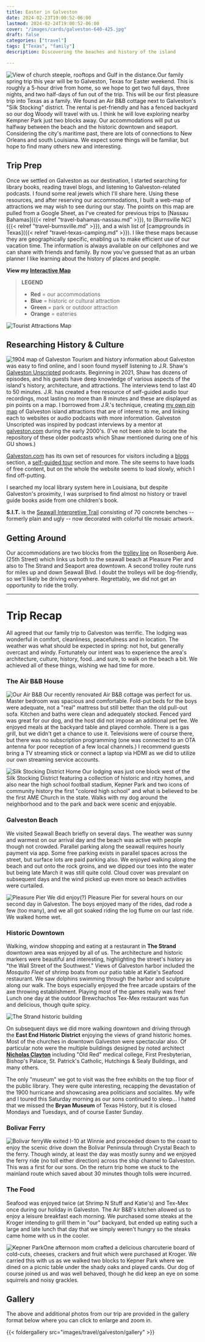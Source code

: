 ```yaml
---
title: Easter in Galveston
date: 2024-02-23T19:00:52-06:00
lastmod: 2024-02-24T19:00:52-06:00
cover: "/images/cards/galveston-640-425.jpg"
draft: false
categories: ["travel"]
tags: ["Texas", "family"]
description: Discovering the beaches and history of the island

---
```


![View of church steeple, rooftops and Gulf in the distance.](/images/travel/galveston/galveston-480x319.jpg#floatright)Our family spring trip this year will be to Galveston, Texas for Easter weekend. This is roughly a 5-hour drive from home, so we hope to get two full days, three nights, and two half-days of fun out of the trip. This will be our first pleasure trip into Texas as a family. We found an Air B&B cottage next to Galveston's "Silk Stocking" district. The rental is pet-friendly and has a fenced backyard so our dog Woody will travel with us. I think he will love exploring nearby Kempner Park just two blocks away. Our accommodations will put us halfway between the beach and the historic downtown and seaport. Considering the city's maritime past, there are lots of connections to New Orleans and south Louisiana. We expect some things will be familiar, but hope to find many others new and interesting.

## Trip Prep

Once we settled on Galveston as our destination, I started searching for library books, reading travel blogs, and listening to Galveston-related podcasts. I found some real jewels which I'll share here. Using these resources, and after reserving our accommodations, I built a web-map of attractions we may wish to see during our stay. The points on this map are pulled from a Google Sheet, as I've created for previous trips to [Nassau Bahamas]({{< relref "travel-bahamas-nassau.md" >}}), to [Burnsville NC]({{< relref "travel-burnsville.md" >}}), and a wish list of [campgrounds in Texas]({{< relref "travel-texas-camping.md" >}}). I like these maps because they are geographically specific, enabling us to make efficient use of our vacation time. The information is always available on our cellphones and we can share with friends and family. By now you've guessed that as an urban planner I like learning about the history of places and people.

**View my [Interactive Map](https://howisjames.github.io/maps/galveston/)**

> __LEGEND__
> - **Red** = our accommodations
> - **Blue** = historic or cultural attraction
> - **Green** = park or outdoor attraction
> - **Orange** = eateries

![Tourist Attractions Map](/images/travel/galveston/galveston-pin-map_tn.jpg)

## Researching History & Culture

![1904 map of Galveston](/images/travel/galveston/map-galveston-historic-1904_320px.jpg#floatright)
Tourism and history information about Galveston was easy to find online, and I soon found myself listening to J.R. Shaw's [Galveston Unscripted](https://www.galvestonunscripted.com/) podcasts. Beginning in 2021, Shaw has dozens of episodes, and his guests have deep knowledge of various aspects of the island's history, architecture, and attractions. The interviews tend to last 40 to 50 minutes. J.R. has created a free resource of self-guided audio tour recordings, most lasting no more than 8 minutes and these are displayed as pin points on a map. I borrowed from J.R.'s technique, creating [my own pin map](https://howisjames.github.io/maps/galveston/) of Galveston island attractions that are of interest to me, and linking each to websites or audio podcasts with more information. Galveston Unscripted was inspired by podcast interviews by a mentor at [galveston.com](https://www.galveston.com/) during the early 2000's. (I've not been able to locate the repository of these older podcasts which Shaw mentioned during one of his GU shows.)

[Galveston.com](https://www.galveston.com/) has its own set of resources for visitors including a [blogs](https://www.galveston.com/blogs/) section, a [self-guided tour](https://www.galveston.com/whattodo/tours/self-guided-tours/) section and more. The site seems to have loads of free content, but on the whole the website seems to load slowly, which I find off-putting. 

I searched my local library system here in Louisiana, but despite Galveston's proximity, I was surprised to find almost no history or travel guide books aside from one children's book.

**S.I.T.** is the [Seawall Interpretive Trail](https://www.galveston.com/whattodo/tours/self-guided-tours/seawall-interpretive-trail/) consisting of 70 concrete benches -- formerly plain and ugly -- now decorated with colorful tile mosaic artwork.


## Getting Around

Our accommodations are two blocks from the [trolley line](https://www.galvestontx.gov/1209/Trolleys) on Rosenberg Ave. (25th Street) which links us both to the seawall beach at Pleasure Pier and also to The Strand and Seaport area downtown. A second trolley route runs for miles up and down Seawall Blvd. I doubt the trolleys will be dog-friendly, so we'll likely be driving everywhere. Regrettably, we did not get an opportunity to ride the trolly.

---

# Trip Recap

All agreed that our family trip to Galveston was terrific. The lodging was wonderful in comfort, cleanliness, peacefulness and in location. The weather was what should be expected in spring: not hot, but generally overcast and windy. Fortunately our intent was to experience the area's architecture, culture, history, food...and sure, to walk on the beach a bit. We achieved all of these things, wishing we had time for more.

### The Air B&B House

![Our Air B&B](/images/travel/galveston/google-street-view-320px.jpg#floatright) Our recently renovated Air B&B cottage was perfect for us. Master bedroom was spacious and comfortable. Fold-put beds for the boys were adequate, not a "real" mattress but still better than the old pull-out sofa. Kitchen and baths were clean and adequately stocked. Fenced yard was great for our dog, and the host did not impose an additional pet fee. We enjoyed meals at the backyard table and played cornhole. There is a gas grill, but we didn't get a chance to use it. Televisions were of course there, but there was no subscription programming (one was connected to an OTA antenna for poor reception of a few local channels.) I recommend guests bring a TV streaming stick or connect a laptop via HDMI as we did to utilize our own streaming service accounts.

![Silk Stocking District Home](/images/travel/galveston/gallery/2024-03_galveston_03-silk-stocking-thumb.jpg)
Our lodging was just one block west of the Silk Stocking District featuring a collection of historic and ritzy homes, and also near the high school football stadium, Kepner Park and two icons of community history the first "colored high school" and what is believed to be the first AME Church in the state. Walks with my dog around the neighborhood and to the park and back were scenic and enjoyable.

### Galveston Beach

We visited Seawall Beach briefly on several days. The weather was sunny and warmest on our arrival day and the beach was active with people though not crowded. Parallel parking along the seawall requires hourly payment via app. Some free parking exists in parallel spaces across the street, but surface lots are paid parking also. We enjoyed walking along the beach and out onto the rock groins, and we dipped our toes into the water but being late March it was still quite cold. Cloud cover was prevalant on subsequent days and the wind picked up even more so beach activities were curtailed.

![Pleasure Pier](/images/travel/galveston/gallery/2024-03_galveston_08-pleasure-pier-thumb.jpg)
We did enjoy(?) Pleasure Pier for several hours on our second day in Galveston. The boys enjoyed many of the rides, dad rode a few (too many), and we all got soaked riding the log flume on our last ride. We walked home wet. 

### Historic Downtown

Walking, window shopping and eating at a restaurant in **The Strand** downtown area was enjoyed by all of us. The architecture and historic markers were beautiful and interesting, highlighting the street's history as "the Wall Street of the Southwest." Views of Galveston harbor included the *Mosquito Fleet* of shrimp boats from our patio table at Katie's Seafood restaurant. We saw dolphins swimming through the harbor and sculpture along our walk. The boys especially enjoyed the free arcade upstairs of the axe throwing establishment. Playing most of the games really was free! Lunch one day at the outdoor Brewchachos Tex-Mex restaurant was fun and delicious, though quite spicy.

![The Strand historic building](/images/travel/galveston/gallery/2024-03_galveston_17-hutchings-sealy-bldg-thumb.jpg)

On subsequent days we did more walking downtown and driving through the **East End Historic District** enjoying the views of grand historic homes. Most of the churches in downtown Galveston were spectacular also. Of particular note were the multiple buildings designed by noted architect **[Nicholas Clayton](https://en.wikipedia.org/wiki/Nicholas_J._Clayton)** including "Old Red" medical college, First Presbyterian, Bishop's Palace, St. Patrick's Catholic, Hutchings & Sealy Buildings, and many others.

The only "museum" we got to visit was the free exhibits on the top floor of the public library. They were quite interesting, recapping the devastation of the 1900 hurricane and showcasing area politicians and socialites. My wife and I toured this Saturday morning as our sons continued to sleep... I hated that we missed the **Bryan Museum** of Texas History, but it is closed Mondays and Tuesdays, and of course Easter Sunday. 


### Bolivar Ferry

![Bolivar ferry](/images/travel/galveston/gallery/2024-03_galveston_00-bolivar-ferry-thumb.jpg#floatright)We exited I-10 at Winnie and proceeded down to the coast to enjoy the scenic drive down the Bolivar Peninsula through Crystal Beach to the ferry. Though windy, at least the day was mostly sunny and we enjoyed the ferry ride (no toll either direction) across the ship channel to Galveston. This was a first for our sons. On the return trip home we stuck to the mainland route which saved about 30 minutes though tolls were incurred.

### The Food

Seafood was enjoyed twice (at Shrimp N Stuff and Katie's) and Tex-Mex once during our holiday in Galveston. The Air B&B's kitchen allowed us to enjoy a leisure breakfast each morning. We purchased some steaks at the Kroger intending to grill them in "our" backyard, but ended up eating such a large and late lunch that day that we simply weren't hungry so the steaks came home with us in the cooler.

![Kepner Park](/images/travel/galveston/gallery/2024-03_galveston_07-garten-verein-thumb.jpg#floatright)One afternoon mom crafted a delicious charcuterie board of cold-cuts, cheeses, crackers and fruit which were purchased at Kroger. We carried this with us as we walked two blocks to Kepner Park where we dined on a picnic table under the shady oaks and played cards. Our dog of course joined us and was well behaved, though he did keep an eye on some squirrels and noisy grackles. 

## Gallery

The above and additional photos from our trip are provided in the gallery format below where you can click to enlarge and zoom in.

{{< foldergallery src="images/travel/galveston/gallery" >}}